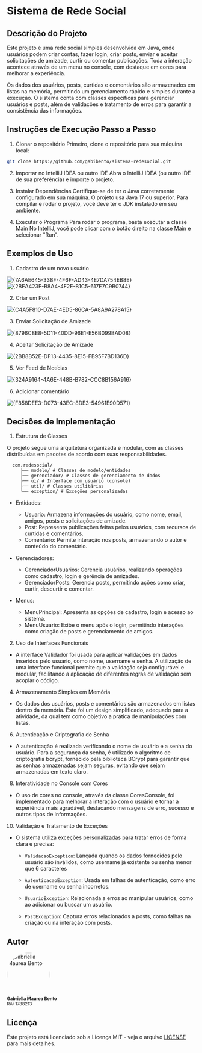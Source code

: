 # Sistema de Rede Social

## Descrição do Projeto

Este projeto é uma rede social simples desenvolvida em Java, onde usuários podem criar contas, fazer login, criar posts, enviar e aceitar solicitações de amizade, curtir ou comentar publicações. Toda a interação acontece através de um menu no console, com destaque em cores para melhorar a experiência.

Os dados dos usuários, posts, curtidas e comentários são armazenados em listas na memória, permitindo um gerenciamento rápido e simples durante a execução. O sistema conta com classes específicas para gerenciar usuários e posts, além de validações e tratamento de erros para garantir a consistência das informações.

## Instruções de Execução Passo a Passo
1. Clonar o repositório
Primeiro, clone o repositório para sua máquina local:

```bash
git clone https://github.com/gabibento/sistema-redesocial.git
```
2. Importar no IntelliJ IDEA ou outro IDE
Abra o IntelliJ IDEA (ou outro IDE de sua preferência) e importe o projeto.

3. Instalar Dependências
Certifique-se de ter o Java corretamente configurado em sua máquina. O projeto usa Java 17 ou superior. Para compilar e rodar o projeto, você deve ter o JDK instalado em seu ambiente.

4. Executar o Programa
Para rodar o programa, basta executar a classe Main
No IntelliJ, você pode clicar com o botão direito na classe Main e selecionar "Run".

## Exemplos de Uso
1. Cadastro de um novo usuário
   
![{7A6AE645-338F-4F6F-AD43-4E7DA754EB8E}](https://github.com/user-attachments/assets/6b144d09-7b1f-4523-8484-189dfb364e98)
![{2BEA423F-B8A4-4F2E-B1C5-617E7C9B0744}](https://github.com/user-attachments/assets/229c4fe7-ed5d-49df-8de2-464766391f9d)

2. Criar um Post
   
![{C4A5F810-D7AE-4ED5-86CA-5A8A9A278A15}](https://github.com/user-attachments/assets/3f56a3ff-e9d7-41ab-8347-955aa920e1dd)


3. Enviar Solicitação de Amizade

![{8796C8E8-5D11-40DD-96E1-E56B099BAD08}](https://github.com/user-attachments/assets/3844a79d-6601-4749-8868-cb46a1d04009)

4. Aceitar Solicitação de Amizade

![{2BB8B52E-DF13-4435-8E15-FB95F7BD136D}](https://github.com/user-attachments/assets/636b7ec9-98f3-4ddb-a820-1daa70bdfc92)


5. Ver Feed de Notícias

![{324A9164-4A6E-448B-B782-CCC8B156A916}](https://github.com/user-attachments/assets/e66bb96b-d107-42b1-8b15-72b7232aedec)


6. Adicionar comentário
   
![{F858DEE3-D073-43EC-8DE3-54961E90D571}](https://github.com/user-attachments/assets/acf3b17d-7a21-49e7-84e4-2d3069c4c82a)

     
## Decisões de Implementação
1. Estrutura de Classes
   
O projeto segue uma arquitetura organizada e modular, com as classes distribuídas em pacotes de acordo com suas responsabilidades.
```
  com.redesocial/
     ├── modelo/ # Classes de modelo/entidades
     ├── gerenciador/ # Classes de gerenciamento de dados
     ├── ui/ # Interface com usuário (console)
     ├── util/ # Classes utilitárias
     └── exception/ # Exceções personalizadas
```

- Entidades:
   - Usuario: Armazena informações do usuário, como nome, email, amigos, posts e solicitações de amizade.
   - Post: Representa publicações feitas pelos usuários, com recursos de curtidas e comentários.
   - Comentario: Permite interação nos posts, armazenando o autor e conteúdo do comentário.

- Gerenciadores:
   - GerenciadorUsuarios: Gerencia usuários, realizando operações como cadastro, login e gerência de amizades.
   - GerenciadorPosts: Gerencia posts, permitindo ações como criar, curtir, descurtir e comentar.

- Menus:
   - MenuPrincipal: Apresenta as opções de cadastro, login e acesso ao sistema.
   - MenuUsuario: Exibe o menu após o login, permitindo interações como criação de posts e gerenciamento de amigos.

2. Uso de Interfaces Funcionais
   
- A interface Validador foi usada para aplicar validações em dados inseridos pelo usuário, como nome, username e senha. A utilização de uma interface funcional permite que a validação seja configurável e modular, facilitando a aplicação de diferentes regras de validação sem acoplar o código.

4. Armazenamento Simples em Memória
   
- Os dados dos usuários, posts e comentários são armazenados em listas dentro da memória. Este foi um design simplificado, adequado para a atividade, da qual tem como objetivo a prática de manipulações com listas.

6. Autenticação e Criptografia de Senha
   
- A autenticação é realizada verificando o nome de usuário e a senha do usuário. Para a segurança da senha, é utilizado o algoritmo de criptografia bcrypt, fornecido pela biblioteca BCrypt para garantir que as senhas armazenadas sejam seguras, evitando que sejam armazenadas em texto claro.

8. Interatividade no Console com Cores
   
- O uso de cores no console, através da classe CoresConsole, foi implementado para melhorar a interação com o usuário e tornar a experiência mais agradável, destacando mensagens de erro, sucesso e outros tipos de informações.

10. Validação e Tratamento de Exceções
    
- O sistema utiliza exceções personalizadas para tratar erros de forma clara e precisa:

   - `ValidacaoException`: Lançada quando os dados fornecidos pelo usuário são inválidos, como username já existente ou senha menor que 6 caracteres

   - `AutenticacaoException`: Usada em falhas de autenticação, como erro de username ou senha incorretos.

   - `UsuarioException`: Relacionada a erros ao manipular usuários, como ao adicionar ou buscar um usuário.

   - `PostException`: Captura erros relacionados a posts, como falhas na criação ou na interação com posts.

## Autor
<div align="left">
  <a href="https://github.com/gabibento">
    <img alt="Gabriella Maurea Bento" src="https://avatars.githubusercontent.com/u/143539144?v=4" width="115" style="border-radius:50%">
  </a>
  <br>
  <sub><b>Gabriella Maurea Bento</b></sub><br>
  <sub>RA: 1788213</sub><br>
</div>

## Licença

Este projeto está licenciado sob a Licença MIT - veja o arquivo [LICENSE](LICENSE) para mais detalhes.
